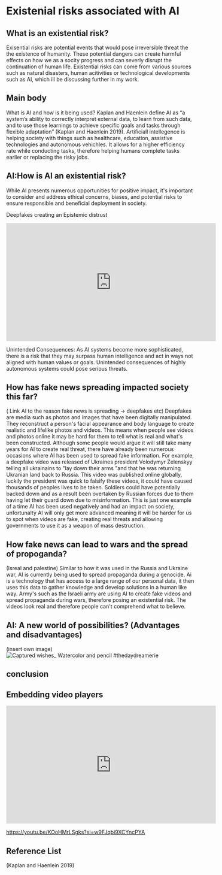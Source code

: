 # Existenial risks associated with AI


## What is an existential risk?
Exisential risks are potential events that would pose irreversible threat the the existence of humanity. These potential dangers can create harmful effects on how we as a socity progress and can severly disrupt the continuation of human life. Existential risks can come from various sources such as natural disasters, human acitivities or technological developments such as AI, which ill be discussing further in my work.




## Main body
What is AI and how is it being used?
Kaplan and Haenlein define AI as “a system’s ability to correctly interpret external data, to learn from such data, and to use those learnings to achieve specific goals and tasks through flexible adaptation” (Kaplan and Haenlein 2019). Artificiall intellegence is helping society with things such as healthcare, education, assistive technologies and autonomous vehichles. It allows for a higher efficiency rate while conducting tasks, therefore helping humans complete tasks earlier or replacing the risky jobs.


## AI:How is AI an existential risk?
While AI presents numerous opportunities for positive impact, it's important to consider and address ethical concerns, biases, and potential risks to ensure responsible and beneficial deployment in society.

Deepfakes creating an Epistemic distrust 

<iframe width="560" height="315" src="https://www.youtube.com/embed/rlP9NnLx-Bs?si=PDbuFEKjJ-odi4Pj" title="YouTube video player" frameborder="0" allow="accelerometer; autoplay; clipboard-write; encrypted-media; gyroscope; picture-in-picture; web-share" allowfullscreen></iframe>

Unintended Consequences: As AI systems become more sophisticated, there is a risk that they may surpass human intelligence and act in ways not aligned with human values or goals. Unintended consequences of highly autonomous systems could pose serious threats.



## How has fake news spreading impacted society this far?
( Link AI to the reason fake news is spreading -> deepfakes etc)
Deepfakes are media such as photos and images that have been digitally manipulated. They reconstruct a person's facial appearance and body language to create realistic and lifelike photos and videos. This means when people see videos and photos online it may be hard for them to tell what is real and what's been constructed. Although some people would argue it will still take many years for AI to create real threat, there have already been numerous occasions where AI has been used to spread fake information. For example, a deepfake video was released of Ukraines president Volodymyr Zelenskyy telling all ukrainains to "lay down their arms "and that he was returning Ukranian land back to Russia. This video was published online globally, luckily the president was quick to falsify these videos, it could have caused thousands of peoples lives to be taken. Soldiers could have potentially backed down and as a result been overtaken by Russian forces due to them having let their guard down due to misinformation. This is just one example of a time AI has been used negatively and had an impact on society, unfortunalty AI will only get more advanced meaning it will be harder for us to spot when videos are fake, creating real threats and allowing governments to use it as a weapon of mass destruction.




## How fake news can lead to wars and the spread of propoganda? 
(Isreal and palestine)
Similar to how it was used in the Russia and  Ukraine war, AI is currently being used to spread propaganda during a genocide.
Ai is a technology that has access to a large range of our personal data, it then uses this data to gather knowledge and develop solutions in a human like way. Army's such as the Israeli army are using AI to create fake videos and spread propaganda during wars, therefore posing an existential risk. The videos look real and therefore people can't comprehend what to believe.  

 



## AI: A new world of possibilities? (Advantages and disadvantages)







(insert own image)
![Captured wishes_  Watercolor and pencil #thedaydreamerie](https://github.com/khofstadter/CS220AU-DP/assets/149805618/a06400e6-d7cd-4602-adf0-b0bd1f2925ff)




## conclusion
## Embedding video players

<iframe width="560" height="315" src="https://www.youtube.com/embed/lfPJ7Tz4JGs" title="YouTube video player" frameborder="0" allow="accelerometer; autoplay; clipboard-write; encrypted-media; gyroscope; picture-in-picture" allowfullscreen></iframe>

<https://youtu.be/KOoHMrLSgks?si=w9FJqbi9XCYncPYA>

## Reference List
(Kaplan and Haenlein 2019)



